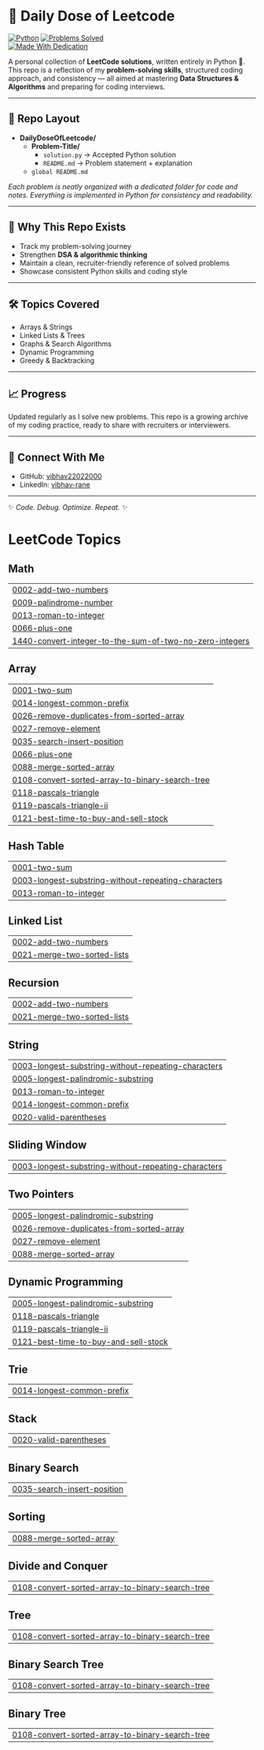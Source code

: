 # 🐍 Daily Dose of Leetcode

[![Python](https://img.shields.io/badge/Language-Python-blue?logo=python)](https://www.python.org/) 
[![Problems Solved](https://img.shields.io/badge/LeetCode-Problem%20Solving-orange?logo=leetcode)](https://leetcode.com/)  
[![Made With Dedication](https://img.shields.io/badge/Made%20with-Dedication-green)](#)

A personal collection of **LeetCode solutions**, written entirely in Python 🐍.  
This repo is a reflection of my **problem-solving skills**, structured coding approach, and consistency — all aimed at mastering **Data Structures & Algorithms** and preparing for coding interviews.

---

## 📂 Repo Layout

- **DailyDoseOfLeetcode/**
  - **Problem-Title/**
    - `solution.py` → Accepted Python solution
    - `README.md` → Problem statement + explanation
  - `global README.md`

*Each problem is neatly organized with a dedicated folder for code and notes. Everything is implemented in Python for consistency and readability.*

---

## 🎯 Why This Repo Exists
- Track my problem-solving journey  
- Strengthen **DSA & algorithmic thinking**  
- Maintain a clean, recruiter-friendly reference of solved problems  
- Showcase consistent Python skills and coding style  

---

## 🛠️ Topics Covered
- Arrays & Strings  
- Linked Lists & Trees  
- Graphs & Search Algorithms  
- Dynamic Programming  
- Greedy & Backtracking  

---

## 📈 Progress
Updated regularly as I solve new problems. This repo is a growing archive of my coding practice, ready to share with recruiters or interviewers.

---

## 🚀 Connect With Me
- GitHub: [vibhav22022000](https://github.com/vibhav22022000)  
- LinkedIn: [vibhav-rane](www.linkedin.com/in/vibhav-rane)  

---

✨ *Code. Debug. Optimize. Repeat.* ✨

<!---LeetCode Topics Start-->
# LeetCode Topics
## Math
|  |
| ------- |
| [0002-add-two-numbers](https://github.com/vibhav22022000/DailyDoseOfLeetcode/tree/master/0002-add-two-numbers) |
| [0009-palindrome-number](https://github.com/vibhav22022000/DailyDoseOfLeetcode/tree/master/0009-palindrome-number) |
| [0013-roman-to-integer](https://github.com/vibhav22022000/DailyDoseOfLeetcode/tree/master/0013-roman-to-integer) |
| [0066-plus-one](https://github.com/vibhav22022000/DailyDoseOfLeetcode/tree/master/0066-plus-one) |
| [1440-convert-integer-to-the-sum-of-two-no-zero-integers](https://github.com/vibhav22022000/DailyDoseOfLeetcode/tree/master/1440-convert-integer-to-the-sum-of-two-no-zero-integers) |
## Array
|  |
| ------- |
| [0001-two-sum](https://github.com/vibhav22022000/DailyDoseOfLeetcode/tree/master/0001-two-sum) |
| [0014-longest-common-prefix](https://github.com/vibhav22022000/DailyDoseOfLeetcode/tree/master/0014-longest-common-prefix) |
| [0026-remove-duplicates-from-sorted-array](https://github.com/vibhav22022000/DailyDoseOfLeetcode/tree/master/0026-remove-duplicates-from-sorted-array) |
| [0027-remove-element](https://github.com/vibhav22022000/DailyDoseOfLeetcode/tree/master/0027-remove-element) |
| [0035-search-insert-position](https://github.com/vibhav22022000/DailyDoseOfLeetcode/tree/master/0035-search-insert-position) |
| [0066-plus-one](https://github.com/vibhav22022000/DailyDoseOfLeetcode/tree/master/0066-plus-one) |
| [0088-merge-sorted-array](https://github.com/vibhav22022000/DailyDoseOfLeetcode/tree/master/0088-merge-sorted-array) |
| [0108-convert-sorted-array-to-binary-search-tree](https://github.com/vibhav22022000/DailyDoseOfLeetcode/tree/master/0108-convert-sorted-array-to-binary-search-tree) |
| [0118-pascals-triangle](https://github.com/vibhav22022000/DailyDoseOfLeetcode/tree/master/0118-pascals-triangle) |
| [0119-pascals-triangle-ii](https://github.com/vibhav22022000/DailyDoseOfLeetcode/tree/master/0119-pascals-triangle-ii) |
| [0121-best-time-to-buy-and-sell-stock](https://github.com/vibhav22022000/DailyDoseOfLeetcode/tree/master/0121-best-time-to-buy-and-sell-stock) |
## Hash Table
|  |
| ------- |
| [0001-two-sum](https://github.com/vibhav22022000/DailyDoseOfLeetcode/tree/master/0001-two-sum) |
| [0003-longest-substring-without-repeating-characters](https://github.com/vibhav22022000/DailyDoseOfLeetcode/tree/master/0003-longest-substring-without-repeating-characters) |
| [0013-roman-to-integer](https://github.com/vibhav22022000/DailyDoseOfLeetcode/tree/master/0013-roman-to-integer) |
## Linked List
|  |
| ------- |
| [0002-add-two-numbers](https://github.com/vibhav22022000/DailyDoseOfLeetcode/tree/master/0002-add-two-numbers) |
| [0021-merge-two-sorted-lists](https://github.com/vibhav22022000/DailyDoseOfLeetcode/tree/master/0021-merge-two-sorted-lists) |
## Recursion
|  |
| ------- |
| [0002-add-two-numbers](https://github.com/vibhav22022000/DailyDoseOfLeetcode/tree/master/0002-add-two-numbers) |
| [0021-merge-two-sorted-lists](https://github.com/vibhav22022000/DailyDoseOfLeetcode/tree/master/0021-merge-two-sorted-lists) |
## String
|  |
| ------- |
| [0003-longest-substring-without-repeating-characters](https://github.com/vibhav22022000/DailyDoseOfLeetcode/tree/master/0003-longest-substring-without-repeating-characters) |
| [0005-longest-palindromic-substring](https://github.com/vibhav22022000/DailyDoseOfLeetcode/tree/master/0005-longest-palindromic-substring) |
| [0013-roman-to-integer](https://github.com/vibhav22022000/DailyDoseOfLeetcode/tree/master/0013-roman-to-integer) |
| [0014-longest-common-prefix](https://github.com/vibhav22022000/DailyDoseOfLeetcode/tree/master/0014-longest-common-prefix) |
| [0020-valid-parentheses](https://github.com/vibhav22022000/DailyDoseOfLeetcode/tree/master/0020-valid-parentheses) |
## Sliding Window
|  |
| ------- |
| [0003-longest-substring-without-repeating-characters](https://github.com/vibhav22022000/DailyDoseOfLeetcode/tree/master/0003-longest-substring-without-repeating-characters) |
## Two Pointers
|  |
| ------- |
| [0005-longest-palindromic-substring](https://github.com/vibhav22022000/DailyDoseOfLeetcode/tree/master/0005-longest-palindromic-substring) |
| [0026-remove-duplicates-from-sorted-array](https://github.com/vibhav22022000/DailyDoseOfLeetcode/tree/master/0026-remove-duplicates-from-sorted-array) |
| [0027-remove-element](https://github.com/vibhav22022000/DailyDoseOfLeetcode/tree/master/0027-remove-element) |
| [0088-merge-sorted-array](https://github.com/vibhav22022000/DailyDoseOfLeetcode/tree/master/0088-merge-sorted-array) |
## Dynamic Programming
|  |
| ------- |
| [0005-longest-palindromic-substring](https://github.com/vibhav22022000/DailyDoseOfLeetcode/tree/master/0005-longest-palindromic-substring) |
| [0118-pascals-triangle](https://github.com/vibhav22022000/DailyDoseOfLeetcode/tree/master/0118-pascals-triangle) |
| [0119-pascals-triangle-ii](https://github.com/vibhav22022000/DailyDoseOfLeetcode/tree/master/0119-pascals-triangle-ii) |
| [0121-best-time-to-buy-and-sell-stock](https://github.com/vibhav22022000/DailyDoseOfLeetcode/tree/master/0121-best-time-to-buy-and-sell-stock) |
## Trie
|  |
| ------- |
| [0014-longest-common-prefix](https://github.com/vibhav22022000/DailyDoseOfLeetcode/tree/master/0014-longest-common-prefix) |
## Stack
|  |
| ------- |
| [0020-valid-parentheses](https://github.com/vibhav22022000/DailyDoseOfLeetcode/tree/master/0020-valid-parentheses) |
## Binary Search
|  |
| ------- |
| [0035-search-insert-position](https://github.com/vibhav22022000/DailyDoseOfLeetcode/tree/master/0035-search-insert-position) |
## Sorting
|  |
| ------- |
| [0088-merge-sorted-array](https://github.com/vibhav22022000/DailyDoseOfLeetcode/tree/master/0088-merge-sorted-array) |
## Divide and Conquer
|  |
| ------- |
| [0108-convert-sorted-array-to-binary-search-tree](https://github.com/vibhav22022000/DailyDoseOfLeetcode/tree/master/0108-convert-sorted-array-to-binary-search-tree) |
## Tree
|  |
| ------- |
| [0108-convert-sorted-array-to-binary-search-tree](https://github.com/vibhav22022000/DailyDoseOfLeetcode/tree/master/0108-convert-sorted-array-to-binary-search-tree) |
## Binary Search Tree
|  |
| ------- |
| [0108-convert-sorted-array-to-binary-search-tree](https://github.com/vibhav22022000/DailyDoseOfLeetcode/tree/master/0108-convert-sorted-array-to-binary-search-tree) |
## Binary Tree
|  |
| ------- |
| [0108-convert-sorted-array-to-binary-search-tree](https://github.com/vibhav22022000/DailyDoseOfLeetcode/tree/master/0108-convert-sorted-array-to-binary-search-tree) |
<!---LeetCode Topics End-->